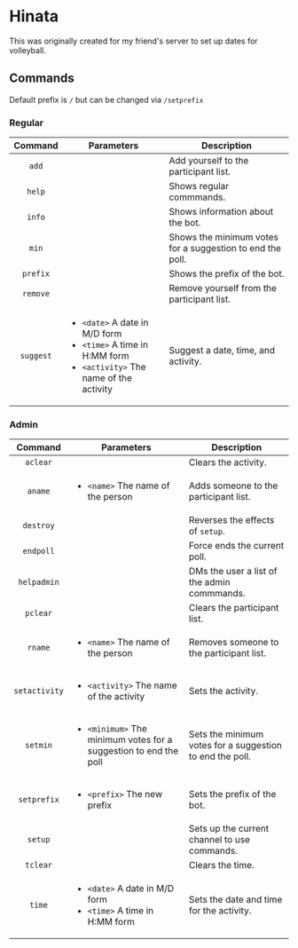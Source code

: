 # Hinata
This was originally created for my friend's server to set up dates for volleyball.  

## Commands
Default prefix is `/` but can be changed via `/setprefix`
### Regular
| Command | Parameters | Description |
| :-: | - | - |
| `add` | | Add yourself to the participant list. |
| `help` | | Shows regular commmands. |
| `info` | | Shows information about the bot. |
| `min` | | Shows the minimum votes for a suggestion to end the poll. |
| `prefix` | | Shows the prefix of the bot. |
| `remove` | | Remove yourself from the participant list. |
 `suggest` | <ul><li>`<date>` A date in M/D form</li> <li>`<time>` A time in H:MM form</li> <li>`<activity>` The name of the activity</li></ul> | Suggest a date, time, and activity. |

### Admin
| Command | Parameters | Description |
| :-: | - | - |
| `aclear` | | Clears the activity. |
| `aname` | <ul><li>`<name>` The name of the person</li></ul> | Adds someone to the participant list. |
| `destroy` | | Reverses the effects of `setup`. |
| `endpoll` | | Force ends the current poll. |
| `helpadmin` | | DMs the user a list of the admin commmands. |
| `pclear` | | Clears the participant list. |
| `rname` | <ul><li>`<name>` The name of the person</li></ul> | Removes someone to the participant list.
| `setactivity` | <ul><li>`<activity>` The name of the activity</li></ul> | Sets the activity. |
| `setmin` | <ul><li>`<minimum>` The minimum votes for a suggestion to end the poll</li></ul> | Sets the minimum votes for a suggestion to end the poll. |
| `setprefix` | <ul><li>`<prefix>` The new prefix</li></ul> | Sets the prefix of the bot. |
| `setup` | | Sets up the current channel to use commands. |
| `tclear` | | Clears the time. |
| `time` | <ul><li>`<date>` A date in M/D form</li> <li>`<time>` A time in H:MM form</li></ul> | Sets the date and time for the activity. |